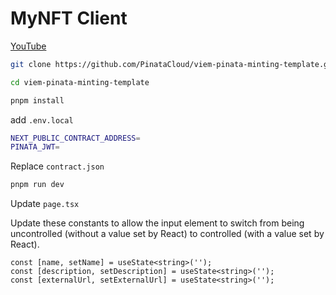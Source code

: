 # MyNFT Client

[YouTube](https://www.youtube.com/watch?v=4ToR-z15Xfc)

```bash
git clone https://github.com/PinataCloud/viem-pinata-minting-template.git
```

```bash
cd viem-pinata-minting-template
```

```bash
pnpm install
```

add `.env.local`

```bash
NEXT_PUBLIC_CONTRACT_ADDRESS=
PINATA_JWT=
```

Replace `contract.json`

```bash
pnpm run dev
```

Update `page.tsx`

Update these constants to allow the input element to switch from being uncontrolled (without a value set by React) to controlled (with a value set by React).

```tsx
const [name, setName] = useState<string>('');
const [description, setDescription] = useState<string>('');
const [externalUrl, setExternalUrl] = useState<string>('');
```
